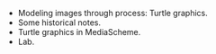 * Modeling images through process: Turtle graphics.
* Some historical notes.
* Turtle graphics in MediaScheme.
* Lab.
